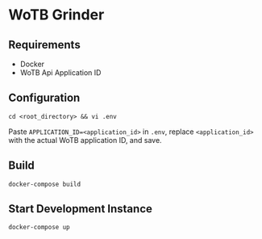 # WoTB Grinder

## Requirements

- Docker
- WoTB Api Application ID

## Configuration

```
cd <root_directory> && vi .env
```

Paste `APPLICATION_ID=<application_id>` in `.env`, replace `<application_id>` with the actual WoTB application ID, and save.

## Build

```
docker-compose build
```

## Start Development Instance

```
docker-compose up
```
